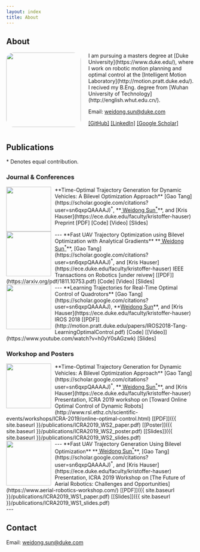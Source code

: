 ```yaml
---
layout: index
title: About
---
```


## About

<img align="left" src="{{ site.baseurl }}/images/me.jpeg" style="float:left;height:200px;width:200px;border-radius: 10%;margin-right: 20px">
I am pursuing a masters degree at [Duke University](https://www.duke.edu/), where I work on robotic motion planning and optimal control at the [Intelligent Motion Laboratory](http://motion.pratt.duke.edu/). 
I recived my B.Eng. degree from [Wuhan University of Technology](http://english.whut.edu.cn/).

Email: [weidong.sun@duke.com](mailto:weidong.sun@duke.edu)

[[GitHub]](https://github.com/oxduke)
[[LinkedIn]](https://www.linkedin.com/in/weidong-sun-953264129/)
[[Google Scholar]](https://scholar.google.com/citations?user=yYTIc8UAAAAJ&hl=en)

<div style="clear:both;"></div>

## Publications 

\* Denotes equal contribution.

### Journal & Conferences

<img align="left" src="{{ site.baseurl }}/images/iros19.png" style="float:left;height:120px;width:120px;margin-right: 10px">
 **Time-Optimal Trajectory Generation for Dynamic Vehicles: A Bilevel Optimization Approach**  
 [Gao Tang](https://scholar.google.com/citations?user=sn6qxpQAAAAJ)<sup>*</sup>, **<u> Weidong Sun<sup>*</sup></u>**, and [Kris Hauser](https://ece.duke.edu/faculty/kristoffer-hauser)  
 Preprint  
 [PDF]
 [Code]
 [Video]
 [Slides]
<div style="clear:both;"></div>
---

<img align="left" src="{{ site.baseurl }}/images/tro.png" style="float:left;height:120px;width:120px;margin-right: 10px">
 **Fast UAV Trajectory Optimization using Bilevel Optimization with Analytical Gradients**  
 **<u> Weidong Sun<sup>*</sup></u>**, [Gao Tang](https://scholar.google.com/citations?user=sn6qxpQAAAAJ)<sup>*</sup>, and [Kris Hauser](https://ece.duke.edu/faculty/kristoffer-hauser)  
 IEEE Transactions on Robotics [under reivew]  
 [[PDF]](https://arxiv.org/pdf/1811.10753.pdf)
 [Code]
 [Video]
 [Slides]
<div style="clear:both;"></div>
---

<img align="left" src="{{ site.baseurl }}/images/iros18.png" style="float:left;height:120px;width:120px;margin-right: 10px">
 **Learning Trajectories for Real-Time Optimal Control of Quadrotors**  
 [Gao Tang](https://scholar.google.com/citations?user=sn6qxpQAAAAJ), **<u>Weidong Sun</u>**, and [Kris Hauser](https://ece.duke.edu/faculty/kristoffer-hauser)  
 IROS 2018  
 [[PDF]](http://motion.pratt.duke.edu/papers/IROS2018-Tang-LearningOptimalControl.pdf)
 [Code]
 [[Video]](https://www.youtube.com/watch?v=h0yY0sAGzwk)
 [Slides]


<div style="clear:both;"></div>

### Workshop and Posters
<img align="left" src="{{ site.baseurl }}/images/iros19.png" style="float:left;height:120px;width:120px;margin-right:10px;margin-bottom:10px">
 **Time-Optimal Trajectory Generation for Dynamic Vehicles: A Bilevel Optimization Approach**  
 [Gao Tang](https://scholar.google.com/citations?user=sn6qxpQAAAAJ)<sup>*</sup>, **<u> Weidong Sun<sup>*</sup></u>**, and [Kris Hauser](https://ece.duke.edu/faculty/kristoffer-hauser)  
 Presentation, ICRA 2019 workshop on  
 [Toward Online Optimal Control of Dynamic Robots](http://www.rsl.ethz.ch/scientific-events/workshops/ICRA-2019/online-optimal-control.html)  
 [[PDF]]({{ site.baseurl }}/publications/ICRA2019_WS2_paper.pdf)
 [[Poster]]({{ site.baseurl }}/publications/ICRA2019_WS2_poster.pdf)
 [[Slides]]({{ site.baseurl }}/publications/ICRA2019_WS2_slides.pdf)
 <!--[[Powerpoint]]({{ site.baseurl }}/publications/2019_ICRA_WS2_slides.pptx)-->
<div style="clear:both;"></div>
---

<img align="left" src="{{ site.baseurl }}/images/icra19-ws1.png" style="float:left;height:120px;width:120px;margin-right: 10px">
 **Fast UAV Trajectory Generation Using Bilevel Optimization**  
 **<u> Weidong Sun<sup>*</sup></u>**, [Gao Tang](https://scholar.google.com/citations?user=sn6qxpQAAAAJ)<sup>*</sup>, and [Kris Hauser](https://ece.duke.edu/faculty/kristoffer-hauser)  
 Presentation, ICRA 2019 Workshop on  
 [The Future of Aerial Robotics: Challenges and Opportunities](https://www.aerial-robotics-workshop.com/)  
 [[PDF]]({{ site.baseurl }}/publications/ICRA2019_WS1_paper.pdf)
 [[Slides]]({{ site.baseurl }}/publications/ICRA2019_WS1_slides.pdf)
 <!--[[Powerpoint]]({{ site.baseurl }}/publications/2019_ICRA_WS1_slides.pptx)-->
<div style="clear:both;"></div>
---


## Contact

Email: [weidong.sun@duke.com](mailto:weidong.sun@duke.edu)
